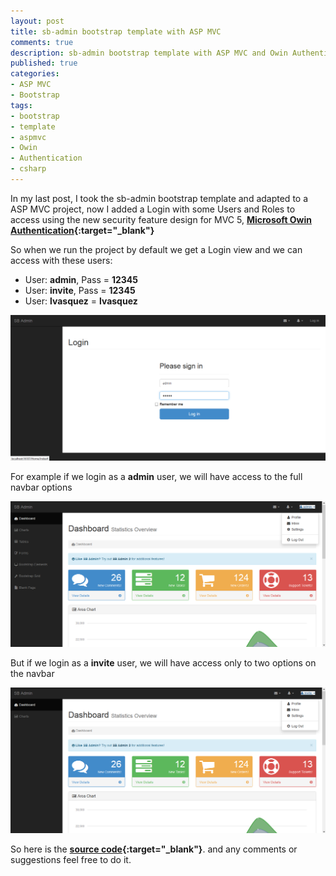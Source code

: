 ```yaml
---
layout: post
title: sb-admin bootstrap template with ASP MVC
comments: true
description: sb-admin bootstrap template with ASP MVC and Owin Authentication
published: true
categories:
- ASP MVC
- Bootstrap
tags:
- bootstrap
- template
- aspmvc
- Owin
- Authentication
- csharp
---
```


In my last post, I took the sb-admin bootstrap template and adapted to a ASP MVC project, now I added a Login with some Users and 
Roles to access using the new security feature design for MVC 5, **[Microsoft Owin Authentication](http://blogs.msdn.com/b/webdev/archive/2013/07/03/understanding-owin-forms-authentication-in-mvc-5.aspx){:target="_blank"}**

So when we run the project by default we get a Login view and we can access with these users:

* User: **admin**, Pass = **12345**
* User: **invite**, Pass = **12345**
* User: **lvasquez** = **lvasquez**

<div class="row previews" align="center">
	<div class="thumbnail">
		<a class="post-image-link" href="/images/btemplate-login.png">
		<p>
		<img class="img-responsive" alt="Free Bootstrap Admin Template - SB Admin" src="/images/btemplate-login.png">
		</p>
		</a>
	</div>
</div>

For example if we login as a **admin** user, we will have access to the full navbar options

<div class="row previews" align="center">
	<div class="thumbnail">
		<a class="post-image-link" href="/images/btemplate-admin.png">
		<p>
		<img class="img-responsive" alt="Free Bootstrap Admin Template - SB Admin" src="/images/btemplate-admin.png">
		</p>
		</a>
	</div>
</div>

But if we login as a **invite** user, we will have access only to two options on the navbar

<div class="row previews" align="center">
	<div class="thumbnail">
		<a class="post-image-link" href="/images/btemplate-invite.png">
		<p>
		<img class="img-responsive" alt="Free Bootstrap Admin Template - SB Admin" src="/images/btemplate-invite.png">
		</p>
		</a>
	</div>
</div>

So here is the **[source code](https://github.com/lvasquez/sb-admin-bootstrap-template-asp-mvc-authentication){:target="_blank"}**.
and any comments or suggestions feel free to do it.


